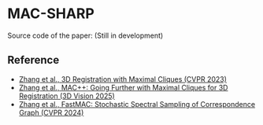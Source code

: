 # MAC-SHARP

Source code of the paper: (Still in development)








## Reference
* [Zhang et al., 3D Registration with Maximal Cliques (CVPR 2023)](https://github.com/zhangxy0517/3D-Registration-with-Maximal-Cliques)
* [Zhang et al., MAC++: Going Further with Maximal Cliques for 3D Registration (3D Vision 2025)](https://github.com/zhangxy0517/MAC-PLUS-PLUS)
* [Zhang et al., FastMAC: Stochastic Spectral Sampling of Correspondence Graph (CVPR 2024)](https://github.com/Forrest-110/FastMAC)